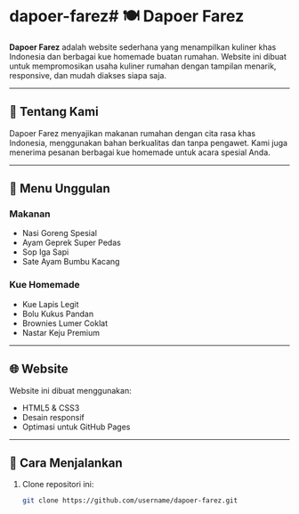 # dapoer-farez# 🍽️ Dapoer Farez

**Dapoer Farez** adalah website sederhana yang menampilkan kuliner khas Indonesia dan berbagai kue homemade buatan rumahan. Website ini dibuat untuk mempromosikan usaha kuliner rumahan dengan tampilan menarik, responsive, dan mudah diakses siapa saja.

---

## 🌟 Tentang Kami

Dapoer Farez menyajikan makanan rumahan dengan cita rasa khas Indonesia, menggunakan bahan berkualitas dan tanpa pengawet. Kami juga menerima pesanan berbagai kue homemade untuk acara spesial Anda.

---

## 🍲 Menu Unggulan

### Makanan
- Nasi Goreng Spesial
- Ayam Geprek Super Pedas
- Sop Iga Sapi
- Sate Ayam Bumbu Kacang

### Kue Homemade
- Kue Lapis Legit
- Bolu Kukus Pandan
- Brownies Lumer Coklat
- Nastar Keju Premium

---

## 🌐 Website
Website ini dibuat menggunakan:
- HTML5 & CSS3
- Desain responsif
- Optimasi untuk GitHub Pages

---

## 🚀 Cara Menjalankan
1. Clone repositori ini:
   ```bash
   git clone https://github.com/username/dapoer-farez.git
